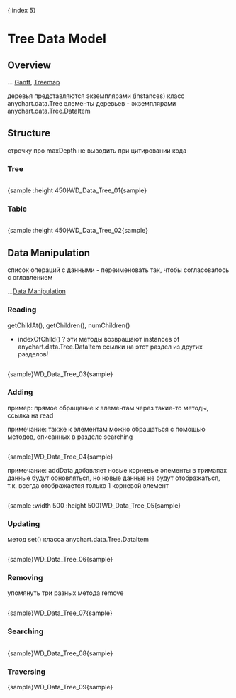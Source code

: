 {:index 5}
# Tree Data Model

## Overview

... [Gantt](../Gantt_Chart/Quick_Start), [Treemap](../Basic_Charts/Treemap_Chart)

деревья представляются экземплярами (instances) класс anychart.data.Tree
элементы деревьев - экземплярами anychart.data.Tree.DataItem

## Structure

строчку про maxDepth не выводить при цитировании кода

### Tree

```

```

{sample :height 450}WD\_Data\_Tree\_01{sample}

### Table

```

```

{sample :height 450}WD\_Data\_Tree\_02{sample}

## Data Manipulation

список операций с данными - переименовать так, чтобы согласовалось с оглавлением

...[Data Manipulation](Data_Manipulation)

### Reading

getChildAt(), getChildren(), numChildren()
+ indexOfChild() ?
эти методы возвращают instances of anychart.data.Tree.DataItem
ссылки на этот раздел из других разделов!

```

```

{sample}WD\_Data\_Tree\_03{sample}

### Adding

пример: прямое обращение к элементам через такие-то методы, ссылка на read

примечание: также к элементам можно обращаться с помощью методов, описанных в разделе searching

```

```

{sample}WD\_Data\_Tree\_04{sample}

примечание: addData добавляет новые корневые элементы
в тримапах данные будут обновляться, но новые данные не будут отображаться,
т.к. всегда отображается только 1 корневой элемент

```

```

{sample :width 500 :height 500}WD\_Data\_Tree\_05{sample}

### Updating

метод set() класса anychart.data.Tree.DataItem

```

```

{sample}WD\_Data\_Tree\_06{sample}

### Removing

упомянуть три разных метода remove

```

```

{sample}WD\_Data\_Tree\_07{sample}

### Searching

```

```

{sample}WD\_Data\_Tree\_08{sample}

### Traversing

{sample}WD\_Data\_Tree\_09{sample}
